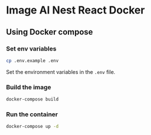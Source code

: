 # Image AI Nest React Docker

## Using Docker compose

### Set env variables

```bash
cp .env.example .env
```

Set the environment variables in the `.env` file.

### Build the image

```bash
docker-compose build
```

### Run the container

```bash
docker-compose up -d
```
